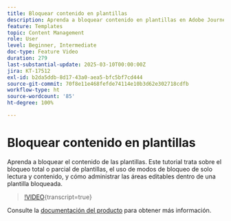 ```yaml
---
title: Bloquear contenido en plantillas
description: Aprenda a bloquear contenido en plantillas en Adobe Journey Optimizer (AJO). Este tutorial trata sobre el bloqueo total o parcial de plantillas, el uso de modos de bloqueo de solo lectura y contenido, y cómo administrar las áreas editables dentro de una plantilla bloqueada.
feature: Templates
topic: Content Management
role: User
level: Beginner, Intermediate
doc-type: Feature Video
duration: 279
last-substantial-update: 2025-03-10T00:00:00Z
jira: KT-17512
exl-id: b2da5ddb-8d17-43a0-aea5-bfc5bf7cd444
source-git-commit: 70f8e11e468fefde74114e10b3d62e302718cdfb
workflow-type: ht
source-wordcount: '85'
ht-degree: 100%

---
```


# Bloquear contenido en plantillas

Aprenda a bloquear el contenido de las plantillas. Este tutorial trata sobre el bloqueo total o parcial de plantillas, el uso de modos de bloqueo de solo lectura y contenido, y cómo administrar las áreas editables dentro de una plantilla bloqueada.

>[!VIDEO](https://video.tv.adobe.com/v/3451610/?learn=on&enablevpops&captions=spa){transcript=true}

Consulte la [documentación del producto](https://experienceleague.adobe.com/es/docs/journey-optimizer/using/content-management/content-templates/content-locking) para obtener más información.
